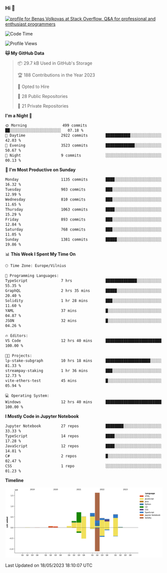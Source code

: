 ### Hi 👋
<a href="https://stackoverflow.com/users/14954249/benas-volkovas"><img src="https://stackoverflow.com/users/flair/14954249.png?theme=dark" width="208" height="58" alt="profile for Benas Volkovas at Stack Overflow, Q&amp;A for professional and enthusiast programmers" title="profile for Benas Volkovas at Stack Overflow, Q&amp;A for professional and enthusiast programmers"></a>

<!--START_SECTION:waka-->
![Code Time](http://img.shields.io/badge/Code%20Time-1%2C456%20hrs%2012%20mins-blue)

![Profile Views](http://img.shields.io/badge/Profile%20Views-0-blue)

**🐱 My GitHub Data** 

> 📦 29.7 kB Used in GitHub's Storage 
 > 
> 🏆 188 Contributions in the Year 2023
 > 
> 💼 Opted to Hire
 > 
> 📜 28 Public Repositories 
 > 
> 🔑 21 Private Repositories 
 > 
**I'm a Night 🦉** 

```text
🌞 Morning                499 commits         ██░░░░░░░░░░░░░░░░░░░░░░░   07.18 % 
🌆 Daytime                2922 commits        ███████████░░░░░░░░░░░░░░   42.03 % 
🌃 Evening                3523 commits        █████████████░░░░░░░░░░░░   50.67 % 
🌙 Night                  9 commits           ░░░░░░░░░░░░░░░░░░░░░░░░░   00.13 % 
```
📅 **I'm Most Productive on Sunday** 

```text
Monday                   1135 commits        ████░░░░░░░░░░░░░░░░░░░░░   16.32 % 
Tuesday                  903 commits         ███░░░░░░░░░░░░░░░░░░░░░░   12.99 % 
Wednesday                810 commits         ███░░░░░░░░░░░░░░░░░░░░░░   11.65 % 
Thursday                 1063 commits        ████░░░░░░░░░░░░░░░░░░░░░   15.29 % 
Friday                   893 commits         ███░░░░░░░░░░░░░░░░░░░░░░   12.84 % 
Saturday                 768 commits         ███░░░░░░░░░░░░░░░░░░░░░░   11.05 % 
Sunday                   1381 commits        █████░░░░░░░░░░░░░░░░░░░░   19.86 % 
```


📊 **This Week I Spent My Time On** 

```text
🕑︎ Time Zone: Europe/Vilnius

💬 Programming Languages: 
TypeScript               7 hrs               ██████████████░░░░░░░░░░░   55.35 % 
GraphQL                  2 hrs 35 mins       █████░░░░░░░░░░░░░░░░░░░░   20.40 % 
Solidity                 1 hr 28 mins        ███░░░░░░░░░░░░░░░░░░░░░░   11.60 % 
YAML                     37 mins             █░░░░░░░░░░░░░░░░░░░░░░░░   04.87 % 
JSON                     32 mins             █░░░░░░░░░░░░░░░░░░░░░░░░   04.26 % 

🔥 Editors: 
VS Code                  12 hrs 40 mins      █████████████████████████   100.00 % 

🐱‍💻 Projects: 
lp-stake-subgraph        10 hrs 18 mins      ████████████████████░░░░░   81.33 % 
streampay-staking        1 hr 36 mins        ███░░░░░░░░░░░░░░░░░░░░░░   12.73 % 
vite-ethers-test         45 mins             █░░░░░░░░░░░░░░░░░░░░░░░░   05.94 % 

💻 Operating System: 
Windows                  12 hrs 40 mins      █████████████████████████   100.00 % 
```

**I Mostly Code in Jupyter Notebook** 

```text
Jupyter Notebook         27 repos            ████████░░░░░░░░░░░░░░░░░   33.33 % 
TypeScript               14 repos            ████░░░░░░░░░░░░░░░░░░░░░   17.28 % 
JavaScript               12 repos            ████░░░░░░░░░░░░░░░░░░░░░   14.81 % 
C#                       2 repos             █░░░░░░░░░░░░░░░░░░░░░░░░   02.47 % 
CSS                      1 repo              ░░░░░░░░░░░░░░░░░░░░░░░░░   01.23 % 
```



**Timeline**

![Lines of Code chart](https://raw.githubusercontent.com/BenasVolkovas/BenasVolkovas/main/assets/bar_graph.png)


 Last Updated on 18/05/2023 18:10:07 UTC
<!--END_SECTION:waka-->
